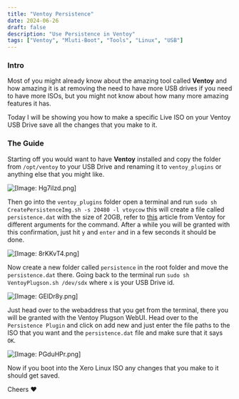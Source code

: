 ```yaml
---
title: "Ventoy Persistence"
date: 2024-06-26
draft: false
description: "Use Persistence in Ventoy"
tags: ["Ventoy", "Mluti-Boot", "Tools", "Linux", "USB"]
---
```


### Intro

Most of you might already know about the amazing tool called **Ventoy** and how amazing it is at removing the need to have more USB drives if you need to have more ISOs, but you might not know about how many more amazing features it has.

Today I will be showing you how to make a specific Live ISO on your Ventoy USB Drive save all the changes that you make to it.

### The Guide

Starting off you would want to have **Ventoy** installed and copy the folder from `/opt/ventoy` to your USB Drive and renaming it to `ventoy_plugins` or anything else that you might like.

![[Image: Hg7iIzd.png]](https://i.imgur.com/Hg7iIzd.png)

Then go into the `ventoy_plugins` folder open a terminal and run `sudo sh CreatePersistenceImg.sh -s 20480 -l vtoycow` this will create a file called `persistence.dat` with the size of 20GB, refer to [this](https://www.ventoy.net/en/plugin_persistence.html) article from Ventoy for different arguments for the command. After a while you will be granted with this confirmation, just hit `y` and `enter` and in a few seconds it should be done.

![[Image: 8rKKvT4.png]](https://i.imgur.com/8rKKvT4.png)

Now create a new folder called `persistence` in the root folder and move the `persistence.dat` there. Going back to the terminal run `sudo sh VentoyPlugson.sh /dev/sdx` where `x` is your USB Drive id.

![[Image: GElDr8y.png]](https://i.imgur.com/GElDr8y.png)

Just head over to the webaddress that you get from the terminal, there you will be granted with the Ventoy Plugson WebUI. Head over to the `Persistence Plugin` and click on add new and just enter the file paths to the ISO that you want and the `persistence.dat` file and make sure that it says `OK`.

![[Image: PGduHPr.png]](https://i.imgur.com/PGduHPr.png)

Now if you boot into the Xero Linux ISO any changes that you make to it should get saved.

Cheers :heart:
